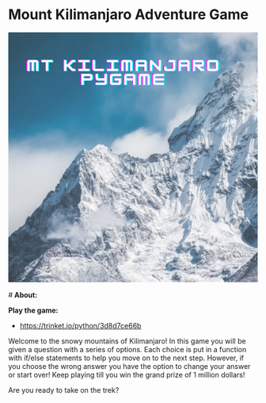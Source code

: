 #  Mount Kilimanjaro Adventure Game
![game-image](https://github.com/poojanagrecha/Mount-Kilimanjaro-PyGame/blob/main/images/MT%20Kilimanjaro%20PyGAME.png)

#<b> About: </b>

<b> Play the game: </b>
- https://trinket.io/python/3d8d7ce66b

Welcome to the snowy mountains of Kilimanjaro! In this game you will be given a question with a series of options. Each choice is put in a function with if/else statements to help you move on to the next step. However, if you choose the wrong answer you have the option to change your answer or start over! Keep playing till you win the grand prize of 1 million dollars! 

Are you ready to take on the trek?
